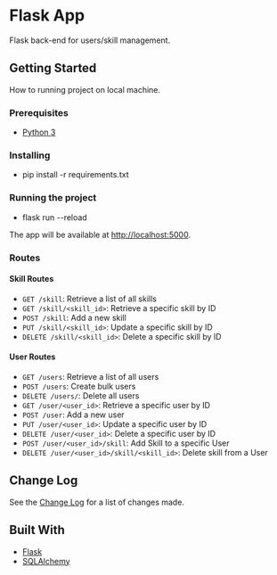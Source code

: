 # Flask App

Flask back-end for users/skill management.

## Getting Started

How to running project on local machine.

### Prerequisites

- [Python 3](https://www.python.org/downloads/)

### Installing

- pip install -r requirements.txt

### Running the project

- flask run --reload

The app will be available at [http://localhost:5000](http://localhost:5000).

### Routes

#### Skill Routes

- `GET /skill`: Retrieve a list of all skills
- `GET /skill/<skill_id>`: Retrieve a specific skill by ID
- `POST /skill`: Add a new skill
- `PUT /skill/<skill_id>`: Update a specific skill by ID
- `DELETE /skill/<skill_id>`: Delete a specific skill by ID

#### User Routes

- `GET /users`: Retrieve a list of all users
- `POST /users`: Create bulk users
- `DELETE /users/`: Delete all users
- `GET /user/<user_id>`: Retrieve a specific user by ID
- `POST /user`: Add a new user
- `PUT /user/<user_id>`: Update a specific user by ID
- `DELETE /user/<user_id>`: Delete a specific user by ID
- `POST /user/<user_id>/skill`: Add Skill to a specific User
- `DELETE /user/<user_id>/skill/<skill_id>`: Delete skill from a User

## Change Log

See the [Change Log](./CHANGELOG.md) for a list of changes made.

## Built With

- [Flask](https://flask.palletsprojects.com)
- [SQLAlchemy](https://docs.sqlalchemy.org/en/13/intro.html)